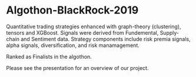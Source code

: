 # Algothon-BlackRock-2019

Quantitative trading strategies enhanced with graph-theory (clustering), tensors and XGBoost. Signals were derived from Fundemental, Supply-chain and Sentiment data. Strategy components include risk premia signals, alpha signals, diversification, and risk manamagement.

Ranked as Finalists in the algothon.

Please see the presentation for an overview of our project.

